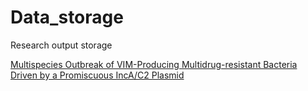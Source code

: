# Data_storage
Research output storage

[Multispecies Outbreak of VIM-Producing Multidrug-resistant Bacteria Driven by a Promiscuous IncA/C2 Plasmid](https://academic.oup.com/cid/advance-article/doi/10.1093/cid/ciaa049/5817041)
